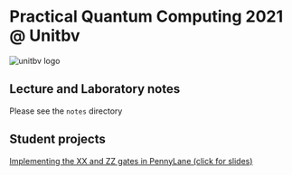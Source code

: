 # Practical Quantum Computing 2021 @ Unitbv
![unitbv logo](https://www.unitbv.ro/images/logo_ro-RO.png)

## Lecture and Laboratory notes

Please see the `notes` directory

## Student projects

[Implementing the XX and ZZ gates in PennyLane (click for slides)](https://docs.google.com/presentation/d/1_KcW7TbrfUKDQM8H7_VtffsHbgNVnuLaePEHc78WU1U/edit?usp=sharing)
